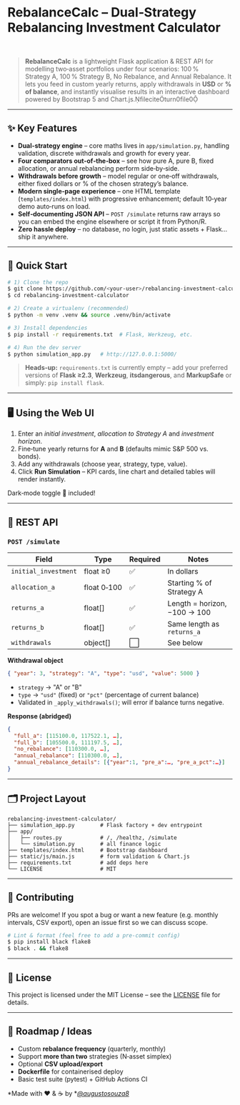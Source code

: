 # RebalanceCalc – Dual‑Strategy Rebalancing Investment Calculator

  

> **RebalanceCalc** is a lightweight Flask application & REST API for modelling two‐asset portfolios under four scenarios: 100 % Strategy A, 100 % Strategy B, No Rebalance, and Annual Rebalance. It lets you feed in custom yearly returns, apply withdrawals in **USD** or **% of balance**, and instantly visualise results in an interactive dashboard powered by Bootstrap 5 and Chart.js.fileciteturn0file0

---

## ✨ Key Features

- **Dual‑strategy engine** – core maths lives in `app/simulation.py`, handling validation, discrete withdrawals and growth for every year.
- **Four comparators out‑of‑the‑box** – see how pure A, pure B, fixed allocation, or annual rebalancing perform side‑by‑side.
- **Withdrawals before growth** – model regular or one‑off withdrawals, either fixed dollars or % of the chosen strategy’s balance.
- **Modern single‑page experience** – one HTML template (`templates/index.html`) with progressive enhancement; default 10‑year demo auto‑runs on load.
- **Self‑documenting JSON API** – `POST /simulate` returns raw arrays so you can embed the engine elsewhere or script it from Python/R.
- **Zero hassle deploy** – no database, no login, just static assets + Flask… ship it anywhere.

---

## 🚀 Quick Start

```bash
# 1) Clone the repo
$ git clone https://github.com/<your‑user>/rebalancing-investment-calculator.git
$ cd rebalancing-investment-calculator

# 2) Create a virtualenv (recommended)
$ python -m venv .venv && source .venv/bin/activate

# 3) Install dependencies
$ pip install -r requirements.txt  # Flask, Werkzeug, etc.

# 4) Run the dev server
$ python simulation_app.py   # http://127.0.0.1:5000/
```

> **Heads‑up:** `requirements.txt` is currently empty – add your preferred versions of **Flask ≥2.3**, **Werkzeug**, **itsdangerous**, and **MarkupSafe** or simply: `pip install flask`.

---

## 🖥️ Using the Web UI

1. Enter an *initial investment*, *allocation to Strategy A* and *investment horizon*.
2. Fine‑tune yearly returns for **A** and **B** (defaults mimic S&P 500 vs. bonds).
3. Add any withdrawals (choose year, strategy, type, value).
4. Click **Run Simulation** – KPI cards, line chart and detailed tables will render instantly.

Dark‑mode toggle 🌙 included!

---

## 🔌 REST API

### `POST /simulate`

| Field                | Type        | Required | Notes                        |
| -------------------- | ----------- | -------- | ---------------------------- |
| `initial_investment` | float ≥0    | ✅        | In dollars                   |
| `allocation_a`       | float 0‑100 | ✅        | Starting % of Strategy A     |
| `returns_a`          | float[]     | ✅        | Length = horizon, −100 → 100 |
| `returns_b`          | float[]     | ✅        | Same length as `returns_a`   |
| `withdrawals`        | object[]    | ⬜        | See below                    |

**Withdrawal object**

```json
{ "year": 3, "strategy": "A", "type": "usd", "value": 5000 }
```

- `strategy` → "A" or "B"
- `type` → `"usd"` (fixed) or `"pct"` (percentage of current balance)
- Validated in `_apply_withdrawals()`; will error if balance turns negative.

**Response (abridged)**

```json
{
  "full_a": [115100.0, 117522.1, …],
  "full_b": [105500.0, 111197.5, …],
  "no_rebalance": [110300.0, …],
  "annual_rebalance": [110300.0, …],
  "annual_rebalance_details": [{"year":1, "pre_a":…, "pre_a_pct":…}]
}
```

---

## 🗂️ Project Layout

```
rebalancing-investment-calculator/
├── simulation_app.py        # Flask factory + dev entrypoint
├── app/
│   ├── routes.py            # /, /healthz, /simulate
│   └── simulation.py        # all finance logic
├── templates/index.html     # Bootstrap dashboard
├── static/js/main.js        # form validation & Chart.js
├── requirements.txt         # add deps here
└── LICENSE                  # MIT
```

---

## 🤝 Contributing

PRs are welcome! If you spot a bug or want a new feature (e.g. monthly intervals, CSV export), open an issue first so we can discuss scope.

```bash
# Lint & format (feel free to add a pre‑commit config)
$ pip install black flake8
$ black . && flake8
```

---

## 📜 License

This project is licensed under the MIT License – see the [LICENSE](LICENSE) file for details.

---

## 📅 Roadmap / Ideas

- Custom **rebalance frequency** (quarterly, monthly)
- Support **more than two** strategies (N‑asset simplex)
- Optional **CSV upload/export**
- **Dockerfile** for containerised deploy
- Basic test suite (pytest) + GitHub Actions CI

*Made with ❤️ & ☕ by *[*@augustosouza8*](https://github.com/augustosouza8)

